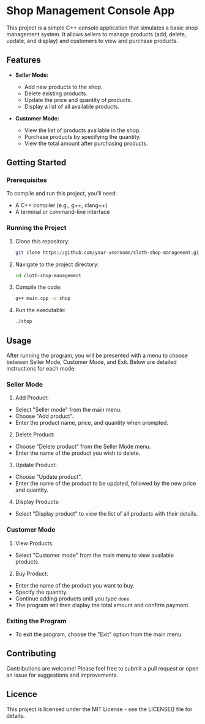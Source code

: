 # Shop Management Console App
This project is a simple C++ console application that simulates a basic shop management system. It allows sellers to manage products (add, delete, update, and display) and customers to view and purchase products.

## Features

- **Seller Mode:**
  - Add new products to the shop.
  - Delete existing products.
  - Update the price and quantity of products.
  - Display a list of all available products.

- **Customer Mode:**
  - View the list of products available in the shop.
  - Purchase products by specifying the quantity.
  - View the total amount after purchasing products.

## Getting Started

### Prerequisites

To compile and run this project, you'll need:

- A C++ compiler (e.g., g++, clang++)
- A terminal or command-line interface

### Running the Project

1. Clone this repository:
   ```bash
   git clone https://github.com/your-username/cloth-shop-management.git

2. Navigate to the project directory:
   ```bash
   cd cloth-shop-management

2. Compile the code:
   ```bash
   g++ main.cpp -o shop

3. Run the executable:
   ```bash
   ./shop

## Usage
After running the program, you will be presented with a menu to choose between Seller Mode, Customer Mode, and Exit. Below are detailed instructions for each mode:

### Seller Mode

1. Add Product:
- Select "Seller mode" from the main menu.
- Choose "Add product".
- Enter the product name, price, and quantity when prompted.

2. Delete Product:
- Choose "Delete product" from the Seller Mode menu.
- Enter the name of the product you wish to delete.

3. Update Product:
- Choose "Update product".
- Enter the name of the product to be updated, followed by the new price and quantity.
  
4. Display Products:
- Select "Display product" to view the list of all products with their details.
  
### Customer Mode

1. View Products:
- Select "Customer mode" from the main menu to view available products.
  
2. Buy Product:
- Enter the name of the product you want to buy.
- Specify the quantity.
- Continue adding products until you type `done`.
- The program will then display the total amount and confirm payment.

### Exiting the Program

- To exit the program, choose the "Exit" option from the main menu.

## Contributing
Contributions are welcome! Please feel free to submit a pull request or open an issue for suggestions and improvements.

## Licence
This project is licensed under the MIT License - see the LICENSE() file for details.
